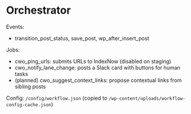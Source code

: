 # Orchestrator

Events:
- transition_post_status, save_post, wp_after_insert_post

Jobs:
- cwo_ping_urls: submits URLs to IndexNow (disabled on staging)
- cwo_notify_lane_change: posts a Slack card with buttons for human tasks
- (planned) cwo_suggest_context_links: propose contextual links from sibling posts

Config: `/config/workflow.json` (copied to `/wp-content/uploads/workflow-config-cache.json`)
